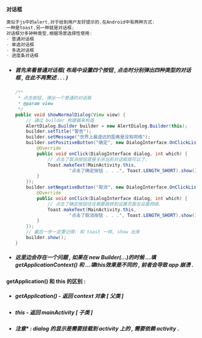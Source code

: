 #### 对话框

```java
类似于js中的alert,对于给到用户友好提示的,在Android中有两种方式:
一种是toast,另一种就是对话框;
对话框分多钟种类型,根据场景选择性使用:
- 普通对话框
- 单选对话框
- 多选对话框
- 进度条对话框
```

* ##### 首先来看普通对话框\( 布局中设置四个按钮 , 点击时分别弹出四种类型的对话框 , 在此不再赘述 . . . \)

  ```java
  /**
   * 点击按钮, 弹出一个普通的对话框
   * @param view
   */
  public void showNormalDialog(View view) {
      // 通过 builder 构建器来构造
      AlertDialog.Builder builder = new AlertDialog.Builder(this);
      builder.setTitle("警告");
      builder.setMessage("世界上最遥远的距离是没有网络");
      builder.setPositiveButton("确定", new DialogInterface.OnClickListener() {
          @Override
          public void onClick(DialogInterface dialog, int which) {
              // 点击了取消按钮直接关闭当前对话框就可以了.
              Toast.makeText(MainActivity.this,
                      "点击了确定按钮 . . .", Toast.LENGTH_SHORT).show();
          }
      });
      builder.setNegativeButton("取消", new DialogInterface.OnClickListener() {
          @Override
          public void onClick(DialogInterface dialog, int which) {
              // 点击了确定按钮往往需要跳转到设置页面去设置网络.
              Toast.makeText(MainActivity.this,
                      "点击了取消按钮 . . .", Toast.LENGTH_SHORT).show();
          }
      });
      // 最后一步一定要记得: 和 toast 一样, show 出来
      builder.show();
  }
  ```
* ##### 这里边会存在一个问题 , 如果在 new Builder\(...\)的时候 ...填 getApplicationContext\(\) 和 ...填this效果是不同的 , 前者会导致 app 崩溃 .

#### getApplication\(\) 和 this 的区别 :

* ##### getApplication\(\) - 返回 context 对象 \[ 父类 \]
* ##### this - 返回 mainActivity \[ 子类 \]
* ##### 注意\* : dialog 的显示是需要挂载到 activity 上的 , 需要依赖 activity .



